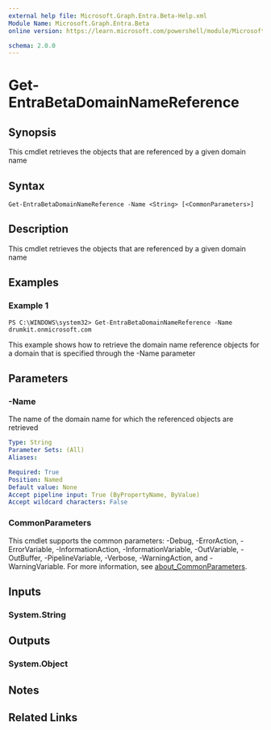 ```yaml
---
external help file: Microsoft.Graph.Entra.Beta-Help.xml
Module Name: Microsoft.Graph.Entra.Beta
online version: https://learn.microsoft.com/powershell/module/Microsoft.Graph.Entra.Beta/Get-EntraBetaDomainNameReference

schema: 2.0.0
---
```


# Get-EntraBetaDomainNameReference

## Synopsis
This cmdlet retrieves the objects that are referenced by a given domain name

## Syntax

```
Get-EntraBetaDomainNameReference -Name <String> [<CommonParameters>]
```

## Description
This cmdlet retrieves the objects that are referenced by a given domain name

## Examples

### Example 1
```
PS C:\WINDOWS\system32> Get-EntraBetaDomainNameReference -Name drumkit.onmicrosoft.com
```

This example shows how to retrieve the domain name reference objects for a domain that is specified through the -Name parameter

## Parameters

### -Name
The name of the domain name for which the referenced objects are retrieved

```yaml
Type: String
Parameter Sets: (All)
Aliases:

Required: True
Position: Named
Default value: None
Accept pipeline input: True (ByPropertyName, ByValue)
Accept wildcard characters: False
```

### CommonParameters
This cmdlet supports the common parameters: -Debug, -ErrorAction, -ErrorVariable, -InformationAction, -InformationVariable, -OutVariable, -OutBuffer, -PipelineVariable, -Verbose, -WarningAction, and -WarningVariable. For more information, see [about_CommonParameters](https://go.microsoft.com/fwlink/?LinkID=113216).

## Inputs

### System.String
## Outputs

### System.Object
## Notes

## Related Links
